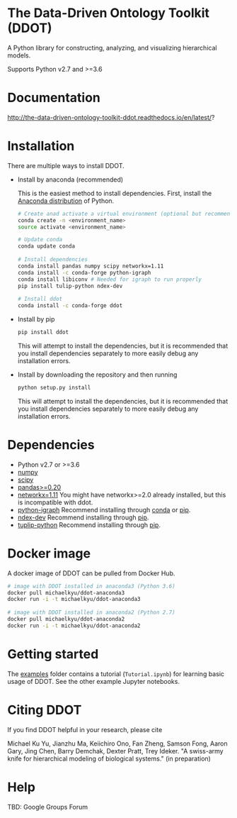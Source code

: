 # The Data-Driven Ontology Toolkit (DDOT)
A Python library for constructing, analyzing, and visualizing hierarchical models.

Supports Python v2.7 and >=3.6

# Documentation

http://the-data-driven-ontology-toolkit-ddot.readthedocs.io/en/latest/?

# Installation

There are multiple ways to install DDOT.

* Install by anaconda (recommended)

  This is the easiest method to install dependencies. First, install the [Anaconda
  distribution](https://conda.io/docs/user-guide/install/download.html)
  of Python.

  ```bash
  # Create anad activate a virtual environment (optional but recommended)
  conda create -n <environment_name>
  source activate <environment_name>

  # Update conda
  conda update conda
   
  # Install dependencies
  conda install pandas numpy scipy networkx=1.11
  conda install -c conda-forge python-igraph
  conda install libiconv # Needed for igraph to run properly
  pip install tulip-python ndex-dev
   
  # Install ddot
  conda install -c conda-forge ddot
  ```

* Install by pip

  ```bash
  pip install ddot
  ```

  This will attempt to install the dependencies, but it is recommended that you install dependencies separately to more easily debug any installation errors. 

* Install by downloading the repository and then running

  ```bash
  python setup.py install
  ```

  This will attempt to install the dependencies, but it is recommended that you install dependencies separately to more easily debug any installation errors. 

# Dependencies

* Python v2.7 or >=3.6
* [numpy](https://docs.scipy.org/doc/)
* [scipy](https://docs.scipy.org/doc/)
* [pandas>=0.20](http://pandas.pydata.org/)
* [networkx=1.11](https://networkx.github.io/) You might have networkx>=2.0 already installed, but this is incompatible with ddot.
* [python-igraph](http://igraph.org/python/) Recommend installing through [conda](https://anaconda.org/conda-forge/python-igraph) or [pip](https://pypi.python.org/pypi/python-igraph/0.7).
* [ndex-dev](https://github.com/ndexbio/ndex-python) Recommend installing through [pip](https://pypi.python.org/pypi/ndex-dev).
* [tuplip-python](https://pypi.python.org/pypi/tulip-python) Recommend installing through [pip](https://pypi.python.org/pypi/tulip-python).

# Docker image

A docker image of DDOT can be pulled from Docker Hub.

```bash
# image with DDOT installed in anaconda3 (Python 3.6)
docker pull michaelkyu/ddot-anaconda3
docker run -i -t michaelkyu/ddot-anaconda3
   
# image with DDOT installed in anaconda2 (Python 2.7)
docker pull michaelkyu/ddot-anaconda2
docker run -i -t michaelkyu/ddot-anaconda2
```

# Getting started

The [examples](examples) folder contains a tutorial (`Tutorial.ipynb`) for
learning basic usage of DDOT. See the other example Jupyter notebooks.

# Citing DDOT

If you find DDOT helpful in your research, please cite

Michael Ku Yu, Jianzhu Ma, Keiichiro Ono, Fan Zheng, Samson Fong,
Aaron Gary, Jing Chen, Barry Demchak, Dexter Pratt, Trey Ideker. "A
swiss-army knife for hierarchical modeling of biological systems." (in
preparation)

# Help

TBD: Google Groups Forum
